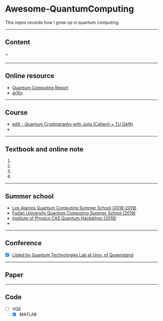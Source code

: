 # Awesome-QuantumComputing
This repos records how I grow up in quantum computing.

---
## Content
:star:

---
## Online resource
- [Quantum Computing Report](https://quantumcomputingreport.com/news/)
- [arXiv ](https://arxiv.org/list/quant-ph/recent)

---
## Course
- [edX - Quantum Cryptography with Julia (Caltech + TU Delft)](https://www.edx.org/course/quantum-cryptography)
- [ ]()
---
## Textbook and online note
1.
1.
1.
1.

---
## Summer school
- [Los Alamos Quantum Computing Summer School (2018-2019)](https://www.lanl.gov/projects/national-security-education-center/information-science-technology/summer-schools/quantumcomputing/how-to-apply.php)
- [Fudan University Quantum Computing Summer School (2019)](http://phys.fudan.edu.cn/9c/5b/c7453a171099/page.htm)
- [Institute of Physics CAS Quantum Hackathon (2019)](https://zhuanlan.zhihu.com/p/60799422)
- []()

---
## Conference
- [x] [Listed by Quantum Technologies Lab at Univ. of Queensland](http://quantum.info/conf/2020.html)




---
## Paper


---
## Code
- [ ] VQE
  - [x] MATLAB
